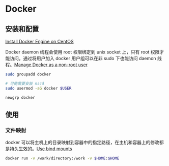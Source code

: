 # Docker

## 安装和配置

[Install Docker Engine on CentOS](https://docs.docker.com/engine/install/centos/)

Docker daemon 线程会使用 root 权限绑定到 unix socket 上，只有 root 权限才能访问。通过将用户加入 docker 用户组可以在非 sudo 下也能访问 daemon 线程。[Manage Docker as a non-root user](https://docs.docker.com/engine/install/linux-postinstall/#manage-docker-as-a-non-root-user)

```bash
sudo groupadd docker

# 可能需要安装 nscd
sudo usermod -aG docker $USER

newgrp docker
```

## 使用

### 文件映射

docker 可以将主机上的目录映射到容器中的指定路径，在主机和容器上的修改都是持久生效的。[Use bind mounts](https://docs.docker.com/get-started/06_bind_mounts/)

```bash
docker run -v /work/directory:/work -v $HOME:$HOME
```
